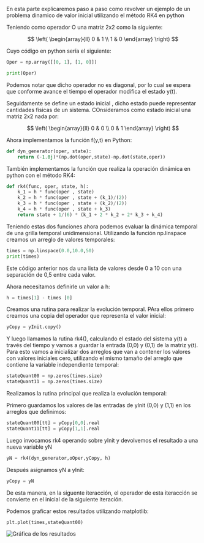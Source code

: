En esta parte explicaremos paso a paso como revolver un ejemplo de un problema dinamico de valor inicial utilizando el método RK4 en python

Teniendo como operador O una matriz 2x2 como la siguiente:

$$ \left( \begin{array}{ll} 0 & 1 \\ 1 & 0 \end{array} \right) $$

Cuyo código en python sería el siguiente:

``` py
Oper = np.array([[0, 1], [1, 0]])

print(Oper)
```

Podemos notar que dicho operador no es diagonal, por lo cual se espera que conforme avance el tiempo el operador modifica el estado y(t).


Seguidamente se define un estado inicial , dicho estado puede representar cantidades físicas de un sistema. COnsideramos como estado inicial una matriz 2x2 nada por:

$$ \left( \begin{array}{ll} 0 & 0 \\ 0 & 1 \end{array} \right) $$

Ahora implementamos la función f(y,t) en Python:

``` py
def dyn_generator(oper, state):
    return (-1.0j)*(np.dot(oper,state)-np.dot(state,oper))
```


También implementamos la función que realiza la operación dinámica en python con el método RK4:

``` py
def rk4(func, oper, state, h):
    k_1 = h * func(oper , state)
    k_2 = h * func(oper , state + (k_1)/(2))
    k_3 = h * func(oper , state + (k_2)/(2))
    k_4 = h * func(oper , state + k_3)
    return state + 1/(6) * (k_1 + 2 * k_2 + 2* k_3 + k_4)
```

Teniendo estas dos funciones ahora podemos evaluar la dinámica temporal de una grilla temporal unidimensional. Utilizando la función np.linspace creamos un arreglo de valores temporales:

``` py
times = np.linspace(0.0,10.0,50)
print(times)
```

Este código anterior nos da una lista de valores desde 0 a 10 con una separación de 0,5 entre cada valor.

Ahora necesitamos definirle un valor a h:

``` py
h = times[1] - times [0]
```

Creamos una rutina para realizar la evolución temporal. PAra ellos primero creamos una copia del operador que representa el valor inicial:

``` py
yCopy = yInit.copy()
```

Y luego llamamos la rutina rk4(), calculando el estado del sistema y(t) a través del tiempo y vamos a guardar la entrada (0,0) y (0,1) de la matriz y(t). Para esto vamos a inicializar dos arreglos que van a contener los valores con valores iniciales cero, utilizando el mismo tamaño del arreglo que contiene la variable independiente temporal:

``` py
stateQuant00 = np.zeros(times.size)
stateQuant11 = np.zeros(times.size)
```

Realizamos la rutina principal que realiza la evolución temporal:

Primero guardamos los valores de las entradas de yInit (0,0) y (1,1) en los arreglos que definimos:

``` py
stateQuant00[tt] = yCopy[0,0].real
stateQuant11[tt] = yCopy[1,1].real
```
    
Luego invocamos rk4 operando sobre yInit y devolvemos el resultado a una nueva variable yN

``` py
yN = rk4(dyn_generator,oOper,yCopy, h)
```
    
Después asignamos yN a yInit:

``` py
yCopy = yN
```

De esta manera, en la siguente iteracción, el operador de esta iteracción se convierte en el inicial de la siguiente iteración.

Podemos graficar estos resultados utilizando matplotlib:

``` py
plt.plot(times,stateQuant00)
```

![Gráfica de los resultados](/Descargas/grafica_tarea_2.png)
